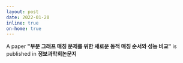 ```yaml
---
layout: post
date: 2022-01-20
inline: true
on-home: true
---
```


A paper **"부분 그래프 매칭 문제를 위한 새로운 동적 매칭 순서와 성능 비교"** is published in **정보과학회논문지**